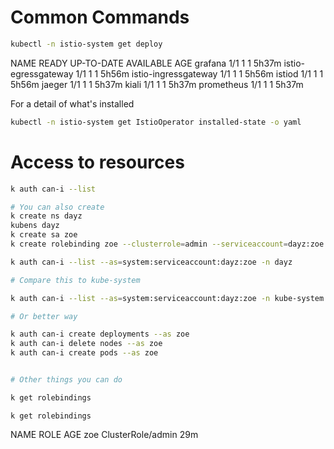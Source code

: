 # Common Commands

```bash
kubectl -n istio-system get deploy
```

NAME                   READY   UP-TO-DATE   AVAILABLE   AGE
grafana                1/1     1            1           5h37m
istio-egressgateway    1/1     1            1           5h56m
istio-ingressgateway   1/1     1            1           5h56m
istiod                 1/1     1            1           5h56m
jaeger                 1/1     1            1           5h37m
kiali                  1/1     1            1           5h37m
prometheus             1/1     1            1           5h37m

For a detail of what's installed

```bash
kubectl -n istio-system get IstioOperator installed-state -o yaml

```

# Access to resources

```bash
k auth can-i --list 

# You can also create
k create ns dayz
kubens dayz
k create sa zoe
k create rolebinding zoe --clusterrole=admin --serviceaccount=dayz:zoe

k auth can-i --list --as=system:serviceaccount:dayz:zoe -n dayz

# Compare this to kube-system

k auth can-i --list --as=system:serviceaccount:dayz:zoe -n kube-system

# Or better way

k auth can-i create deployments --as zoe
k auth can-i delete nodes --as zoe
k auth can-i create pods --as zoe


# Other things you can do

k get rolebindings

```

`k get rolebindings`

NAME   ROLE                AGE
zoe    ClusterRole/admin   29m

